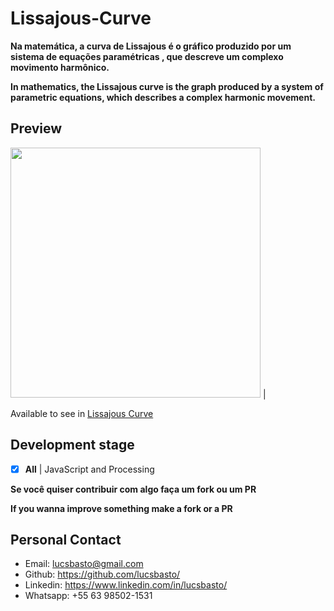 # Lissajous-Curve

**Na matemática, a curva de Lissajous é o gráfico produzido por um sistema de equações paramétricas , que descreve um complexo movimento harmônico.**

**In mathematics, the Lissajous curve is the graph produced by a system of parametric equations, which describes a complex harmonic movement.**

## **Preview**

<img src="images/lissajous.gif" width="400" height="400"> |

Available to see in [Lissajous Curve](https://lissajous-curve.netlify.com/)

## Development stage

- [x] **All** | JavaScript and Processing

**Se você quiser contribuir com algo faça um fork ou um PR**

**If you wanna improve something make a fork or a PR**

## Personal Contact

- Email: lucsbasto@gmail.com
- Github: https://github.com/lucsbasto/
- Linkedin: https://www.linkedin.com/in/lucsbasto/
- Whatsapp: +55 63 98502-1531
